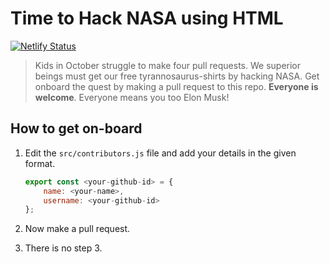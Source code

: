 # Time to Hack NASA using HTML

[![Netlify Status](https://api.netlify.com/api/v1/badges/9b682701-8625-46be-ac19-0d2d6ed78421/deploy-status)](https://app.netlify.com/sites/hack-nasa-using-html/deploys)

> Kids in October struggle to make four pull requests. We superior beings must get our free tyrannosaurus-shirts by hacking NASA. Get onboard the quest by making a pull request to this repo. **Everyone is welcome**. Everyone means you too Elon Musk!

## How to get on-board

1. Edit the `src/contributors.js` file and add your details in the given format.

    ```js
    export const <your-github-id> = {
        name: <your-name>,
        username: <your-github-id>
    };
    ```

2. Now make a pull request.
3. There is no step 3.
